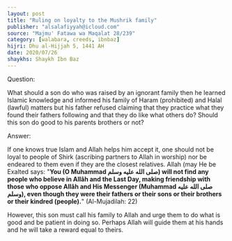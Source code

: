 ```yaml
---
layout: post
title: "Ruling on loyalty to the Mushrik family"
publisher: "alsalafiyyah@icloud.com"
source: "Majmu' Fatawa wa Maqalat 28/239"
category: [walabara, creeds, ibnbaz]
hijri: Dhu al-Hijjah 5, 1441 AH
date: 2020/07/26
shaykhs: Shaykh Ibn Baz
---
```


Question: 

What should a son do who was raised by an ignorant family then he learned Islamic knowledge and informed his family of Haram (prohibited) and Halal (lawful) matters but his father refused claiming that they practice what they found their fathers following and that they do like what others do? Should this son do good to his parents brothers or not? 

Answer:

If one knows true Islam and Allah helps him accept it, one should not be loyal to people of Shirk (ascribing partners to Allah in worship) nor be endeared to them even if they are the closest relatives. Allah (may He be Exalted says: "**You (O Muhammad صلى الله عليه وسلم) will not find any people who believe in Allâh and the Last Day, making friendship with those who oppose Allâh and His Messenger (Muhammad صلى الله عليه وسلم), even though they were their fathers or their sons or their brothers or their kindred (people).**" (Al-Mujadilah: 22) 

However, this son must call his family to Allah and urge them to do what is good and be patient in doing so. Perhaps Allah will guide them at his hands and he will take a reward equal to theirs.
